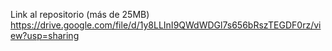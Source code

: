 Link al repositorio (más de 25MB) https://drive.google.com/file/d/1y8LLInI9QWdWDGl7s656bRszTEGDF0rz/view?usp=sharing
